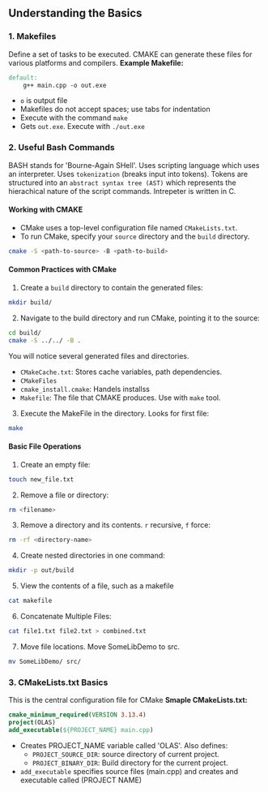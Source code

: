 ## Understanding the Basics

### 1. Makefiles
Define a set of tasks to be executed. CMAKE can generate these files for various platforms and compilers.
**Example Makefile:**
```makefile
default:
    g++ main.cpp -o out.exe
```
- `o` is output file
- Makefiles do not accept spaces; use tabs for indentation
- Execute with the command `make`
- Gets `out.exe`. Execute with `./out.exe`

### 2. Useful Bash Commands
BASH stands for 'Bourne-Again SHell'. Uses scripting language which uses an interpreter. Uses `tokenization` (breaks input into tokens). Tokens are structured into an `abstract syntax tree (AST)` which represents the hierachical nature of the script commands. Intrepeter is written in C.
#### Working with CMAKE
- CMake uses a top-level configuration file named `CMakeLists.txt`.
- To run CMake, specify your `source` directory and the `build` directory.

```bash
cmake -S <path-to-source> -B <path-to-build>
```

#### Common Practices with CMake
1. Create a `build` directory to contain the generated files:
```bash
mkdir build/
```

2. Navigate to the build directory and run CMake, pointing it to the source:
```bash
cd build/
cmake -S ../../ -B .
```
You will notice several generated files and directories.
- `CMakeCache.txt`: Stores cache variables, path dependencies.
- `CMakeFiles`
- `cmake_install.cmake`: Handels installss
- `Makefile`: The file that CMAKE produces. Use with `make` tool.

3. Execute the MakeFile in the directory. Looks for first file:
```bash
make
```


#### Basic File Operations
1. Create an empty file:
```bash
touch new_file.txt
```
2. Remove a file or directory:
```bash
rm <filename>
```
3. Remove a directory and its contents. `r` recursive, `f` force:
```bash
rm -rf <directory-name>
```
4. Create nested directories in one command:
```bash
mkdir -p out/build
```
5. View the contents of a file, such as a makefile
```bash
cat makefile
```
6. Concatenate Multiple Files:
```bash
cat file1.txt file2.txt > combined.txt
```
7. Move file locations. Move SomeLibDemo to src.
```bash
mv SomeLibDemo/ src/
```

### 3. CMakeLists.txt Basics
This is the central configuration file for CMake
**Smaple CMakeLists.txt:**
```cmake
cmake_minimum_required(VERSION 3.13.4)
project(OLAS)
add_executable(${PROJECT_NAME} main.cpp)
```
- Creates PROJECT_NAME variable called 'OLAS'. Also defines:
    - `PROJECT_SOURCE_DIR`: source directory of current project.
    - `PROJECT_BINARY_DIR`: Build directory for the current project.
- `add_executable` specifies source files (main.cpp) and creates and executable called (PROJECT NAME)


